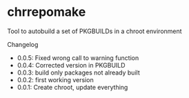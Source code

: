 # chrrepomake

Tool to autobuild a set of PKGBUILDs in a chroot environment

Changelog
- 0.0.5: Fixed wrong call to warning function
- 0.0.4: Corrected version in PKGBUILD
- 0.0.3: build only packages not already built
- 0.0.2: first working version
- 0.0.1: Create chroot, update everything